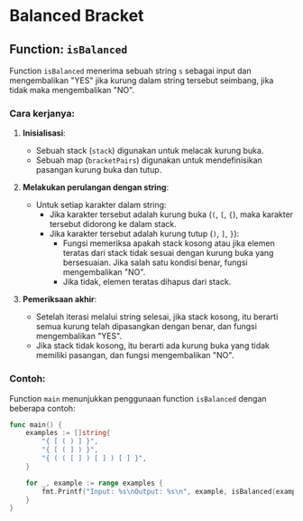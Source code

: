 # Balanced Bracket

## Function: `isBalanced`

Function `isBalanced` menerima sebuah string `s` sebagai input dan mengembalikan "YES" jika kurung dalam string tersebut seimbang, jika tidak maka mengembalikan "NO".


### Cara kerjanya:

1. **Inisialisasi**:
   - Sebuah stack (`stack`) digunakan untuk melacak kurung buka.
   - Sebuah map (`bracketPairs`) digunakan untuk mendefinisikan pasangan kurung buka dan tutup.

2. **Melakukan perulangan dengan string**:
   - Untuk setiap karakter dalam string:
     - Jika karakter tersebut adalah kurung buka (`(`, `[`, `{`), maka karakter tersebut didorong ke dalam stack.
     - Jika karakter tersebut adalah kurung tutup (`)`, `]`, `}`):
       - Fungsi memeriksa apakah stack kosong atau jika elemen teratas dari stack tidak sesuai dengan kurung buka yang bersesuaian. Jika salah satu kondisi benar, fungsi mengembalikan "NO".
       - Jika tidak, elemen teratas dihapus dari stack.

3. **Pemeriksaan akhir**:
   - Setelah iterasi melalui string selesai, jika stack kosong, itu berarti semua kurung telah dipasangkan dengan benar, dan fungsi mengembalikan "YES".
   - Jika stack tidak kosong, itu berarti ada kurung buka yang tidak memiliki pasangan, dan fungsi mengembalikan "NO".

### Contoh:

Function `main` menunjukkan penggunaan function `isBalanced` dengan beberapa contoh:

```go
func main() {
    examples := []string{
        "{ [ ( ) ] }",
        "{ [ ( ] ) }",
        "{ ( ( [ ] ) [ ] ) [ ] }",
    }

    for _, example := range examples {
        fmt.Printf("Input: %s\nOutput: %s\n", example, isBalanced(example))
    }
}